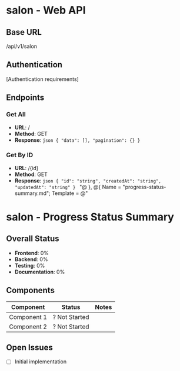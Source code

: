 # salon - Web API

## Base URL

/api/v1/salon

## Authentication

[Authentication requirements]

## Endpoints

### Get All

- **URL**: /
- **Method**: GET
- **Response**:
  `json
{
  "data": [],
  "pagination": {}
}
`

### Get By ID

- **URL**: /{id}
- **Method**: GET
- **Response**:
  `json
  {
    "id": "string",
    "createdAt": "string",
    "updatedAt": "string"
  }
  `
  "@
  },
  @{
  Name = "progress-status-summary.md";
  Template = @"

# salon - Progress Status Summary

## Overall Status

- **Frontend**: 0%
- **Backend**: 0%
- **Testing**: 0%
- **Documentation**: 0%

## Components

| Component   | Status        | Notes |
| ----------- | ------------- | ----- |
| Component 1 | ? Not Started |       |
| Component 2 | ? Not Started |       |

## Open Issues

- [ ] Initial implementation
